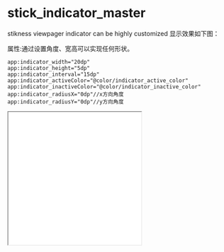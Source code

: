 # stick_indicator_master
stikness viewpager indicator can be highly customized
显示效果如下图：

属性:通过设置角度、宽高可以实现任何形状。
    
    app:indicator_width="20dp"
    app:indicator_height="5dp"
    app:indicator_interval="15dp"
    app:indicator_activeColor="@color/indicator_active_color"
    app:indicator_inactiveColor="@color/indicator_inactive_color"
    app:indicator_radiusX="0dp"//x方向角度
    app:indicator_radiusY="0dp"//y方向角度

<iframe height=300 width=300 src="/Users/leo/Desktop/movie.gif">



